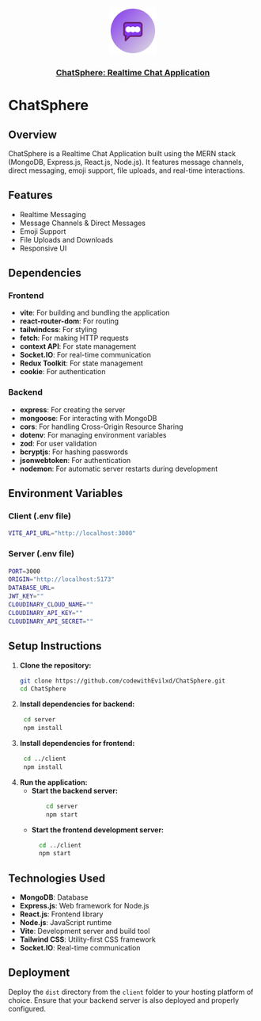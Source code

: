 <p align="center">
  <a href="https://github.com/codewithEvilxd/ChatSphere/tree/main">
    <img src="https://github.com/codewithEvilxd/ChatSphere/blob/main/client/public/vite.svg" height="96">
    <h3 align="center">ChatSphere: Realtime Chat Application</h3>
  </a>
</p>

# ChatSphere

## Overview
ChatSphere is a Realtime Chat Application built using the MERN stack (MongoDB, Express.js, React.js, Node.js). It features message channels, direct messaging, emoji support, file uploads, and real-time interactions.

## Features
- Realtime Messaging
- Message Channels & Direct Messages
- Emoji Support
- File Uploads and Downloads
- Responsive UI

## Dependencies

### Frontend
- **vite**: For building and bundling the application
- **react-router-dom**: For routing
- **tailwindcss**: For styling
- **fetch**: For making HTTP requests
- **context API**: For state management
- **Socket.IO**: For real-time communication
- **Redux Toolkit**: For state management
- **cookie**: For authentication

### Backend
- **express**: For creating the server
- **mongoose**: For interacting with MongoDB
- **cors**: For handling Cross-Origin Resource Sharing
- **dotenv**: For managing environment variables
- **zod**: For user validation
- **bcryptjs**: For hashing passwords
- **jsonwebtoken**: For authentication
- **nodemon**: For automatic server restarts during development



## Environment Variables

### Client (.env file)
```bash
VITE_API_URL="http://localhost:3000"
```

### Server (.env file)
```bash
PORT=3000
ORIGIN="http://localhost:5173"
DATABASE_URL=
JWT_KEY=""
CLOUDINARY_CLOUD_NAME=""
CLOUDINARY_API_KEY=""
CLOUDINARY_API_SECRET=""
```



## Setup Instructions
1. **Clone the repository:**
   ```bash
   git clone https://github.com/codewithEvilxd/ChatSphere.git
   cd ChatSphere

2. **Install dependencies for backend:**
   ```bash
    cd server
    npm install
3. **Install dependencies for frontend:**
   ```bash
    cd ../client
    npm install

4. **Run the application:**
    - **Start the backend server:**
      ```bash
          cd server
          npm start
    - **Start the frontend development server:**
      ```bash
        cd ../client
        npm start
## Technologies Used

- **MongoDB**: Database
- **Express.js**: Web framework for Node.js
- **React.js**: Frontend library
- **Node.js**: JavaScript runtime
- **Vite**: Development server and build tool
- **Tailwind CSS**: Utility-first CSS framework
- **Socket.IO**: Real-time communication



## Deployment

Deploy the `dist` directory from the `client` folder to your hosting platform of choice. Ensure that your backend server is also deployed and properly configured.

